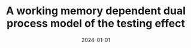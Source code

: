 ---
title: "A working memory dependent dual process model of the testing effect"
collection: publications
permalink: /publication/Aworkingmemorydepend
date: 2024-01-01
venue: 'npj Science of Learning 9 (1)'
paperurl: 'https://www.nature.com/articles/s41539-024-00268-0'
link: 'https://www.nature.com/articles/s41539-024-00268-0'
---
